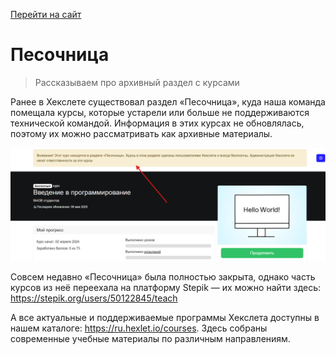 [Перейти на сайт](https://ru.hexlet.io)

# Песочница

> Рассказываем про архивный раздел с курсами

Ранее в Хекслете существовал раздел «Песочница», куда наша команда помещала курсы, которые устарели или больше не поддерживаются технической командой. Информация в этих курсах не обновлялась, поэтому их можно рассматривать как архивные материалы.

![](./assets/sandbox.png)

Совсем недавно «Песочница» была полностью закрыта, однако часть курсов из неё переехала на платформу Stepik — их можно найти здесь: https://stepik.org/users/50122845/teach

А все актуальные и поддерживаемые программы Хекслета доступны в нашем каталоге: https://ru.hexlet.io/courses. Здесь собраны современные учебные материалы по различным направлениям.
